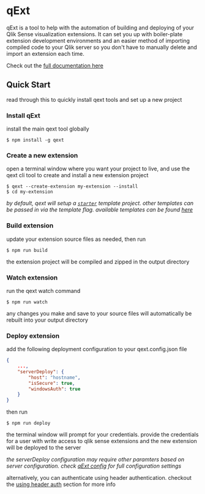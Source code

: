 # qExt

qExt is a tool to help with the automation of building and deploying of your Qlik Sense visualization extensions. It can set you up with boiler-plate extension development environments and an easier method of importing compiled code to your Qlik server so you don't have to manually delete and import an extension each time.

Check out the [full documentation here](https://opensrc.axisgroup.com/qext/)

## Quick Start

read through this to quickly install qext tools and set up a new project

### Install qExt

install the main qext tool globally

```
$ npm install -g qext
```

### Create a new extension

open a terminal window where you want your project to live, and use the qext cli tool to create and install a new extension project

```
$ qext --create-extension my-extension --install
$ cd my-extension
```

_by default, qext will setup a [`starter`](https://opensrc.axisgroup.com/qext/templates/starter.md) template project. other templates can be passed in via the template flag. available templates can be found [here](https://opensrc.axisgroup.com/qext/templates/index.md)_

### Build extension

update your extension source files as needed, then run

```
$ npm run build
```

the extension project will be compiled and zipped in the output directory

### Watch extension

run the qext watch command

```
$ npm run watch
```

any changes you make and save to your source files will automatically be rebuilt into your output directory

### Deploy extension

add the following deployment configuration to your qext.config.json file

```json
{
	...,
	"serverDeploy": {
		"host": "hostname",
		"isSecure": true,
		"windowsAuth": true
	}
}
```

then run

```
$ npm run deploy
```

the terminal window will prompt for your credentials. provide the credentials for a user with write access to qlik sense extensions and the new extension will be deployed to the server

_the serverDeploy configuration may require other paramters based on server configuration. check [qExt config](https://opensrc.axisgroup.com/qext/configuration/qext-config-json.md) for full configuration settings_

alternatively, you can authenticate using header authentication. checkout the [using header auth](https://opensrc.axisgroup.com/qext/usage/header-auth.md) section for more info
